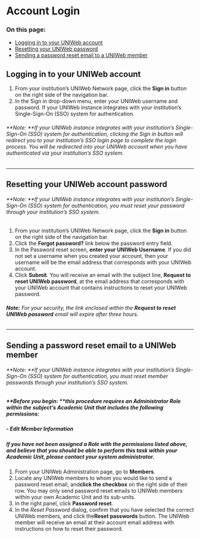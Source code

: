 # Account Login

### On this page:
- [Logging in to your UNIWeb account][1]
- [Resetting your UNIWeb password][2]
- [Sending a password reset email to a UNIWeb member][3]

## Logging in to your UNIWeb account

1. From your institution’s UNIWeb Network page, click the **Sign in** button on the right side of the navigation bar.
2. In the Sign in drop-down menu, enter your UNIWeb username and password. If your UNIWeb instance integrates with your institution’s Single-Sign-On (SSO) system for authentication.

###### **Note: **If your UNIWeb instance integrates with your institution’s Single-Sign-On (SSO) system for authentication, clicking the Sign in button will redirect you to your institution’s SSO login page to complete the login process. You will be redirected into your UNIWeb account when you have authenticated via your institution’s SSO system.

---- 

## Resetting your UNIWeb account password 

###### **Note: **If your UNIWeb instance integrates with your institution’s Single-Sign-On (SSO) system for authentication, you must reset your password through your institution’s SSO system. 

1. From your institution’s UNIWeb Network page, click the **Sign in** button on the right side of the navigation bar.
2. Click the **Forgot password?** link below the password entry field.
3. In the Password reset screen, **enter your UNIWeb Username**. If you did not set a username when you created your account, then your username will be the email address that corresponds with your UNIWeb account.
4. Click **Submit**. You will receive an email with the subject line, **Request to reset UNIWeb password**, at the email address that corresponds with your UNIWeb account that contains instructions to reset your UNIWeb password.

###### **Note:** For your security, the link enclosed within the **Request to reset UNIWeb password** email will expire after three hours.

---- 

## Sending a password reset email to a UNIWeb member

###### **Note: **If your UNIWeb instance integrates with your institution’s Single-Sign-On (SSO) system for authentication, you must reset member passwords through your institution’s SSO system. 

##### **Before you begin: **this procedure requires an Administrator Role within the subject’s Academic Unit that includes the following permissions:
##### - Edit Member Information
##### If you have not been assigned a Role with the permissions listed above, and believe that you should be able to perform this task within your Academic Unit, please contact your system administrator.

1. From your UNIWeb Administration page, go to **Members**.
2. Locate any UNIWeb members to whom you would like to send a password reset email, and**click the checkbox** on the right side of their row. You may only send password reset emails to UNIWeb members within your own Academic Unit and its sub-units.
3. In the right panel, click **Password reset**.
4. In the _Reset Password_ dialog, confirm that you have selected the correct UNIWeb members, and click the**Reset passwords** button. The UNIWeb member will receive an email at their account email address with instructions on how to reset their password.


[1]:	#logging-in-to-your-UNIWeb-account
[2]:	#resetting-your-uniweb-password
[3]:	#sending-a-password-reset-email-to-a-uniweb-member